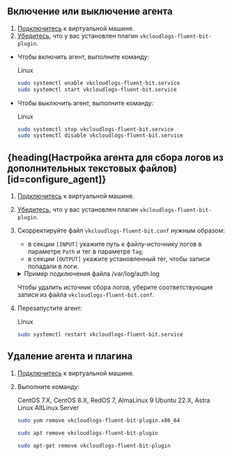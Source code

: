 ## Включение или выключение агента

1. [Подключитесь](/ru/computing/iaas/service-management/vm/vm-connect) к виртуальной машине.
1. [Убедитесь](../connect-plugin), что у вас установлен плагин `vkcloudlogs-fluent-bit-plugin`.

- Чтобы включить агент, выполните команду:

  <tabs>
  <tablist>
  <tab>Linux</tab>
  </tablist>
  <tabpanel>

  ```bash
  sudo systemctl enable vkcloudlogs-fluent-bit.service
  sudo systemctl start vkcloudlogs-fluent-bit.service
  ```

  </tabpanel>
  </tabs>

- Чтобы выключить агент, выполните команду:

  <tabs>
  <tablist>
  <tab>Linux</tab>
  </tablist>
  <tabpanel>

  ```bash
  sudo systemctl stop vkcloudlogs-fluent-bit.service
  sudo systemctl disable vkcloudlogs-fluent-bit.service
  ```

  </tabpanel>
  </tabs>

## {heading(Настройка агента для сбора логов из дополнительных текстовых файлов)[id=configure_agent]}

1. [Подключитесь](/ru/computing/iaas/service-management/vm/vm-connect) к виртуальной машине.
1. [Убедитесь](../connect-plugin), что у вас установлен плагин `vkcloudlogs-fluent-bit-plugin`.
1. Скорректируйте файл `vkcloudlogs-fluent-bit.conf` нужным образом:

   - в секции `[INPUT]` укажите путь к файлу-источнику логов в параметре `Path` и тег в параметре `Tag`;
   - в секции `[OUTPUT]` укажите установленный тег, чтобы записи попадали в логи.

   <details>
    <summary>Пример подключения файла /var/log/auth.log</summary>

   ```ini
   [INPUT]
      Name             tail
      Path             /var/log/auth.log
      Skip_Empty_Lines On
      Tag              vkcloudlogs.tail.auth.log

   [OUTPUT]
      Name              vkcloudlogs
      Match             vkcloudlogs.tail.*
      auth_url          https://infra.mail.ru:35357/v3/
      server_host_port  cloudlogs.mcs.mail.ru:443
      user_id           user1
      password          pwd12345
      project_id        XXXX000XXXX00
   ```

   </details>

   <info>

   Чтобы удалить источник сбора логов, уберите соответствующие записи из файла `vkcloudlogs-fluent-bit.conf`.

   </info>

1. Перезапустите агент:

   <tabs>
   <tablist>
   <tab>Linux</tab>
   </tablist>
   <tabpanel>

   ```bash
   sudo systemctl restart vkcloudlogs-fluent-bit.service
   ```

   </tabpanel>
   </tabs>

## Удаление агента и плагина

1. [Подключитесь](/ru/computing/iaas/service-management/vm/vm-connect) к виртуальной машине.
1. Выполните команду:

   <tabs>
   <tablist>
   <tab>CentOS 7.X, CentOS 8.X, RedOS 7, AlmaLinux 9</tab>
   <tab>Ubuntu 22.X, Astra Linux</tab>
   <tab>AltLinux Server</tab>
   </tablist>
   <tabpanel>

   ```bash
   sudo yum remove vkcloudlogs-fluent-bit-plugin.x86_64
   ```

   </tabpanel>
   <tabpanel>

   ```bash
   sudo apt remove vkcloudlogs-fluent-bit-plugin
   ```

   </tabpanel>
   <tabpanel>

   ```bash
   sudo apt-get remove vkcloudlogs-fluent-bit-plugin
   ```

   </tabpanel>
   </tabs>
